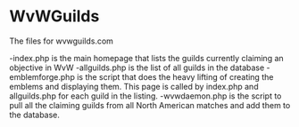 WvWGuilds
=========

The files for wvwguilds.com

-index.php is the main homepage that lists the guilds currently claiming an objective in WvW
-allguilds.php is the list of all guilds in the database
-emblemforge.php is the script that does the heavy lifting of creating the emblems and displaying them. This page is called by index.php and allguilds.php for each guild in the listing.
-wvwdaemon.php is the script to pull all the claiming guilds from all North American matches and add them to the database.
